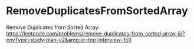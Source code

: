 # RemoveDuplicatesFromSortedArray
Remove Duplicates from Sorted Array: https://leetcode.com/problems/remove-duplicates-from-sorted-array-ii/?envType=study-plan-v2&amp;id=top-interview-150
